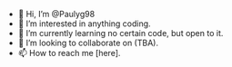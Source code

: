 - 👋 Hi, I’m @Paulyg98
- 👀 I’m interested in anything coding.
- 🌱 I’m currently learning no certain code, but open to it.
- 💞️ I’m looking to collaborate on (TBA).
- 📫 How to reach me [here]. 

<!---
Paulyg98/Paulyg98 is a ✨ special ✨ repository because its `README.md` (this file) appears on your GitHub profile.
You can click the Preview link to take a look at your changes.
--->
